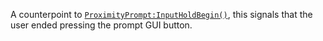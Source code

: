 A counterpoint to [`ProximityPrompt:InputHoldBegin()`](https://create.roblox.com/docs/reference/engine/classes/ProximityPrompt#InputHoldBegin), this signals
that the user ended pressing the prompt GUI button.